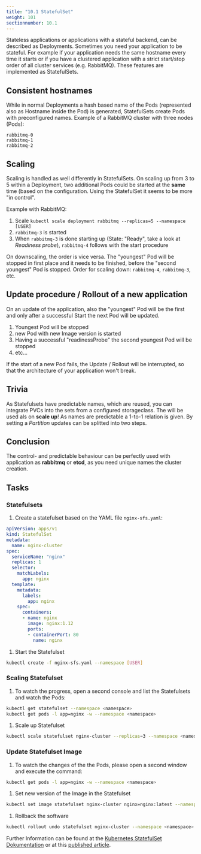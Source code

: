```yaml
---
title: "10.1 StatefulSet"
weight: 101
sectionnumber: 10.1
---
```


Stateless applications or applications with a stateful backend, can be described as Deployments. Sometimes you need your application to be stateful.
For example if your application needs the same hostname every time it starts or if you have a clustered application with a strict start/stop order of all cluster services (e.g. RabbitMQ).
These features are implemented as StatefulSets.


## Consistent hostnames

While in normal Deployments a hash based name of the Pods (represented also as Hostname inside the Pod) is generated, StatefulSets create Pods with preconfigured names.
Example of a RabbitMQ cluster with three nodes (Pods):

```
rabbitmq-0
rabbitmq-1
rabbitmq-2
```


## Scaling

Scaling is handled as well differently in StatefulSets.
On scaling up from 3 to 5 within a Deployment, two additional Pods could be started at the __same__ time (based on the configuration. Using the StatefulSet it seems to be more "in control".

Example with RabbitMQ:

1. Scale `kubectl scale deployment rabbitmq --replicas=5 --namespace [USER]`
1. `rabbitmq-3` is started
1. When `rabbitmq-3` is done starting up (State: "Ready", take a look at _Readiness probe_), `rabbitmq-4` follows with the start procedure

On downscaling, the order is vice versa. The "youngest" Pod will be stopped in first place and it needs to be finished, before the "second youngest" Pod is stopped.
Order for scaling down: `rabbitmq-4`, `rabbitmq-3`, etc.


## Update procedure / Rollout of a new application

On an update of the application, also the "youngest" Pod will be the first and only after a successful Start the next Pod will be updated.

1. Youngest Pod will be stopped
1. new Pod with new Image version is started
1. Having a successful "readinessProbe" the second youngest Pod will be stopped
1. etc...

If the start of a new Pod fails, the Update / Rollout will be interrupted, so that the architecture of your application won't break.


## Trivia

As Statefulsets have predictable names, which are reused, you can integrate PVCs into the sets from a configured storageclass. The will be used als on **scale up**!
As names are predictable a 1-to-1 relation is given.
By setting a _Partition_ updates can be splitted into two steps.


## Conclusion

The control- and predictable behaviour can be perfectly used with application as __rabbitmq__ or __etcd__, as you need unique names the cluster creation.


## Tasks


### Statefulsets

1. Create a statefulset based on the YAML file `nginx-sfs.yaml`:

```YAML
apiVersion: apps/v1
kind: StatefulSet
metadata:
  name: nginx-cluster
spec:
  serviceName: "nginx"
  replicas: 1
  selector:
    matchLabels:
      app: nginx
  template:
    metadata:
      labels:
        app: nginx
    spec:
      containers:
      - name: nginx
        image: nginx:1.12
        ports:
        - containerPort: 80
          name: nginx
```

1. Start the Statefulset
  
```bash
kubectl create -f nginx-sfs.yaml --namespace [USER]
```


### Scaling Statefulset

1. To watch the progress, open a second console and list the Statefulsets and watch the Pods:

```bash
kubectl get statefulset --namespace <namespace>
kubectl get pods -l app=nginx -w --namespace <namespace>
```

1. Scale up Statefulset


```bash
kubectl scale statefulset nginx-cluster --replicas=3 --namespace <namespace>
```


### Update Statefulset Image

1. To watch the changes of the the Pods, please open a second window and execute the command:


```bash
kubectl get pods -l app=nginx -w --namespace <namespace>
```

1. Set new version of the Image in the Statefulset

```bash
kubectl set image statefulset nginx-cluster nginx=nginx:latest --namespace <namespace>
```

1. Rollback the software

```bash
kubectl rollout undo statefulset nginx-cluster --namespace <namespace>
```

Further Information can be found at the [Kubernetes StatefulSet Dokumentation](https://kubernetes.io/docs/concepts/workloads/controllers/statefulset/) or at this [published article](https://opensource.com/article/17/2/stateful-applications).
